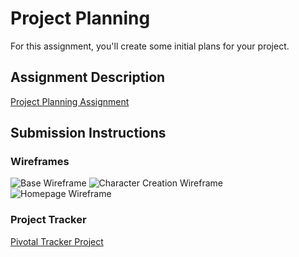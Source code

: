 # Project Planning
For this assignment, you'll create some initial plans for your project.

## Assignment Description
[Project Planning Assignment](https://education.launchcode.org/liftoff/assignments/planning/)

## Submission Instructions

### Wireframes

![Base Wireframe](https://lh3.googleusercontent.com/ag14EFfzKmUrUWL0zzZZleA9C7LpNeIZPobBdNSuBS3d8HvCbhnRW_T_CNn12hgxxWmaLedIW94chspBgMkDrpcJijSzCB3HXaTjfBqiuWxlrSV1sm3PHUdlUfAnUxv8vPCeP8UwYmSg-kBEqBWnrQf5YKSiGnGh0eRjQEGcWWRmdBkG2YreDvTLdTLjbZVrTvohW60bwirfLNLIiueGx7JBvpprCcAgvd7UxQ3vLz6sLeeDTuNnGtHEBNX3RJbEyqDcVPAKGhgBXpiIbWhbvkEG-uIfNjo8zT-IgtKDQF48bXuPIEYUz-aQVgBTaZJMOP31sMvBCiS7bzbIleQiIo9KzwZjLyixjZiPR8fRi3cLm04t0a9aQmaTu9XS5gzdR5zSI1Bolicle7feWTHYPOOur6pfPGY8XAA7MU3CeaO8CoQz9rHyOxU-9z9u_v0Lp-6DE3BPslivFLT8LR9heruYa9bN9S0Mu8ryp3nL5gneB_JaygPKvZrhTMcXKo9m8-HEKlw1ijk5V8yAzEkAeq1othSljq93fXoqkniOwOlfhs0BdcSoOP3Lo1nsJbdo9EsY18jiX80I9psQMQ2EPBMca3J-zQsNyGjsxVI=w1224-h918-no)
![Character Creation Wireframe](https://lh3.googleusercontent.com/eFT5H1ep_rp9S2PoE15vhnjX4KmGhiPLsMbYb0C039SXhkP1ENzLTN0xIUgf9roj_kGRtX2YnY_4Qg4GEHUGhBxNGGNRwdwDx_Z3wz-HJrr5W9oorKBbtbPby33CtfDY4ss8e2L4xRtRqy--ZTy5bX_rFZsQBZndLgM2B7mTC3Eb7VWKUMB2RG76zWyqPH3eAacCf6GOk66CHkOfJpQbR7cqwj0bbPLRiiFSExgZpTHnM0qP9UBWQBfBWP50zoqMoI-2XJEiAQ89Os1hiw0KTi_pWCgOCaQFkSeu9l3-kYFKTLZ7ehoPHwLm1c8toSMcyNbtEbGmyO_yjlsVf1aJsB0f2iRTBRBs8z-ZHItA7W6DhYH8iZ2gMNvrflBkzgZ82fjPXj_rfaNdTxinBl1P76aHPKLi6txCvIQkg0y7YmS2x4CnzgAQKmV5WrAHrw4-3yPK3nce2hbhF-CJrfDMoqiglj-0kPj-Kf_PYhNKfI9H9rNz3GrfKXW8eCleguLFctektiHp7v0XKqlW7vWFNT4xCYjaxOOam3xnaYlRLQfzqEJtN5VCSuYj09A71ERk0l9LfyQqSeX81FyIAA6tXdj0tlS0oerT0SGc8C8=w1224-h918-no)
![Homepage Wireframe](https://lh3.googleusercontent.com/uO82RBjkUqm_5YTnu4KDNRrqhuW0fHx81mMaAc9Gmt9yMvC1xHpe3ndimYSa5Y9mCumd7b3nzmtIYkiFhpNT4KJLZqwyT79JgWmFXcMeOtc2oZDf7I_OHMLnPGC1t3djGFQzXbXK_znZJqxY5cfPQOWfZm-qKoKIBr7XCFDK9Mod48BL8CY9XTIoPvdFox7gclq2d5HaTpl3a7W2xjpcul1nyB2O6PdyBSksWoxFxDlGNCQxYfj7U_diilQd4aBrjnmmTP0UAWdot3eICA2vxOz6ecHQKqybzIZhy35bLtYAUlwiNYVBluDWzsRZ3R5T3VkEIfwFMaJgBNMBRdUi3MLMwlCGi0n9_GwYo-IL0uDSnfgXjX1gbKMmaURYKGyBS7QuldH909FpCx52ht2DUPhtaoUl5SPONy4vn51_Tc5OcQxBYtupg0TxEQmLIL3G-fivWVzLXVDUlt4mriZT2CFut1PL2V3HpGyD_JoMTkNsmvAqYItsb6e9nCH8YG2QI75zPBBsLklHAWxSG_OCYANG7Pfs8SM7a0dsBgadXH-UYOEdVBMO2AWXLYhHRyw1nR41XEYqgSnA6JjImv671f431Nt3Kp3HN-jQ3yo=w1224-h918-no)

### Project Tracker

[Pivotal Tracker Project](https://www.pivotaltracker.com/n/projects/2158369)
